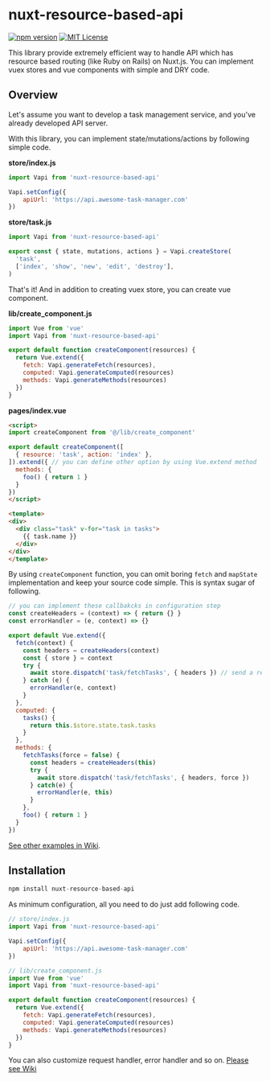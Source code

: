 # nuxt-resource-based-api
[![npm version](https://badge.fury.io/js/nuxt-resource-based-api.svg)](https://badge.fury.io/js/nuxt-resource-based-api)
[![MIT License](http://img.shields.io/badge/license-MIT-blue.svg?style=flat)](LICENSE)

This library provide extremely efficient way to handle API which has resource based routing (like Ruby on Rails) on Nuxt.js.
You can implement vuex stores and vue components with simple and DRY code.

## Overview
Let's assume you want to develop a task management service, and you've already developed API server.

With this library, you can implement state/mutations/actions by following simple code.


**store/index.js**
```js
import Vapi from 'nuxt-resource-based-api'

Vapi.setConfig({
    apiUrl: 'https://api.awesome-task-manager.com'
})
```

**store/task.js**

```js
import Vapi from 'nuxt-resource-based-api'

export const { state, mutations, actions } = Vapi.createStore(
  'task',
  ['index', 'show', 'new', 'edit', 'destroy'],
)
```

That's it! And in addition to creating vuex store, you can create vue component.

**lib/create_component.js**

```js
import Vue from 'vue'
import Vapi from 'nuxt-resource-based-api'

export default function createComponent(resources) {
  return Vue.extend({
    fetch: Vapi.generateFetch(resources),
    computed: Vapi.generateComputed(resources)
    methods: Vapi.generateMethods(resources)
  })
}
```

**pages/index.vue**

```html
<script>
import createComponent from '@/lib/create_component'

export default createComponent([
  { resource: 'task', action: 'index' },
]).extend({ // you can define other option by using Vue.extend method
  methods: {
    foo() { return 1 }
  }
})
</script>

<template>
<div>
  <div class="task" v-for="task in tasks">
    {{ task.name }}
  </div>
</div>
</template>
```

By using `createComponent` function, you can omit boring `fetch` and `mapState` implementation and keep your source code simple. This is syntax sugar of following.

```js
// you can implement these callbakcks in configuration step
const createHeaders = (context) => { return {} }
const errorHandler = (e, context) => {}

export default Vue.extend({
  fetch(context) {
    const headers = createHeaders(context)
    const { store } = context
    try {
      await store.dispatch('task/fetchTasks', { headers }) // send a request (GET https://api.awesome-task-manager.com/tasks) and store the response
    } catch (e) {
      errorHandler(e, context)
    }
  },
  computed: {
    tasks() {
      return this.$store.state.task.tasks
    }
  },
  methods: {
    fetchTasks(force = false) {
      const headers = createHeaders(this)
      try {
        await store.dispatch('task/fetchTasks', { headers, force })
      } catch(e) {
        errorHandler(e, this)
      }
    },
    foo() { return 1 }
  }
})
```

[See other examples in Wiki](https://github.com/nullnull/nuxt-resource-based-api/wiki/Examples).


## Installation
```js
npm install nuxt-resource-based-api
```

As minimum configuration, all you need to do just add following code.

```js
// store/index.js
import Vapi from 'nuxt-resource-based-api'

Vapi.setConfig({
    apiUrl: 'https://api.awesome-task-manager.com'
})
```

```js
// lib/create_component.js
import Vue from 'vue'
import Vapi from 'nuxt-resource-based-api'

export default function createComponent(resources) {
  return Vue.extend({
    fetch: Vapi.generateFetch(resources),
    computed: Vapi.generateComputed(resources)
    methods: Vapi.generateMethods(resources)
  })
}
```

You can also customize request handler, error handler and so on. [Please see Wiki](https://github.com/nullnull/nuxt-resource-based-api/wiki/Configuration)